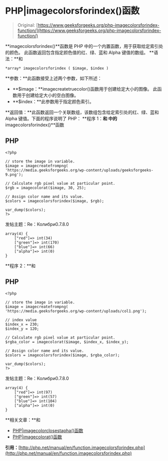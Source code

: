 # PHP|imagecolorsforindex()函数

> Original: [https://www.geeksforgeeks.org/php-imagecolorsforindex-function/](https://www.geeksforgeeks.org/php-imagecolorsforindex-function/)

**imagecolorsforindex()**函数是 PHP 中的一个内置函数，用于获取给定索引处的颜色。 此函数返回包含指定颜色值的红、绿、蓝和 Alpha 键值的数组。
**语法：**和

```
*array* imagecolorsforindex ( $image, $index )
```

**参数：**此函数接受上述两个参数，如下所述：

*   **$image：**imagecreatetruecolor()函数用于创建给定大小的图像。 此函数用于创建给定大小的空白图像。
*   **$index：**此参数用于指定颜色索引。

**返回值：**此函数返回一个关联数组，该数组包含给定索引处的红、绿、蓝和 Alpha 键值。下面的程序说明了 PHP：
**程序 1：**和
中的**imagecolorsforindex()**函数

## PHP

```
<?php

// store the image in variable.
$image = imagecreatefrompng(
'https://media.geeksforgeeks.org/wp-content/uploads/geeksforgeeks-9.png');

// Calculate rgb pixel value at particular point.
$rgb = imagecolorat($image, 30, 25);

// Assign color name and its value.
$colors = imagecolorsforindex($image, $rgb);

var_dump($colors);
?>
```

发帖主题：Re：Колибри0.7.8.0

```
array(4) { 
    ["red"]=> int(34) 
    ["green"]=> int(170) 
    ["blue"]=> int(66) 
    ["alpha"]=> int(0) 
} 
```

**程序 2：**和

## PHP

```
<?php

// store the image in variable.
$image = imagecreatefrompng(
'https://media.geeksforgeeks.org/wp-content/uploads/col1.png');

// index value
$index_x = 230;
$index_y = 120;

// Calculate rgb pixel value at particular point.
$rgba_color = imagecolorat($image, $index_x, $index_y);

// Assign color name and its value.
$colors = imagecolorsforindex($image, $rgba_color);

var_dump($colors);
?>
```

发帖主题：Re：Колибри0.7.8.0

```
array(4) { 
    ["red"]=> int(97) 
    ["green"]=> int(57) 
    ["blue"]=> int(104) 
    ["alpha"]=> int(0) 
} 
```

**相关文章：**和

*   [PHP|imagecolorclosestapha()函数](https://www.geeksforgeeks.org/php-imagecolorclosestalpha-function/)
*   [PHP|imagecolorat()函数](https://www.geeksforgeeks.org/php-imagecolorat-function/)

**引用：**[http://php.net/manual/en/function.imagecolorsforindex.php](http://php.net/manual/en/function.imagecolorsforindex.php)